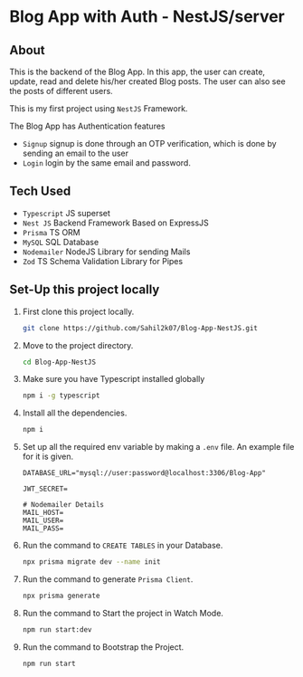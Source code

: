 # Blog App with Auth - NestJS/server

## About

This is the backend of the Blog App. In this app, the user can create, update, read and delete
his/her created Blog posts. The user can also see the posts of different users.

This is my first project using `NestJS` Framework.

The Blog App has Authentication features

- `Signup` signup is done through an OTP verification, which is done by sending an email to the user
- `Login` login by the same email and password.

## Tech Used

- `Typescript` JS superset
- `Nest JS` Backend Framework Based on ExpressJS
- `Prisma` TS ORM
- `MySQL` SQL Database
- `Nodemailer` NodeJS Library for sending Mails
- `Zod` TS Schema Validation Library for Pipes

## Set-Up this project locally

1. First clone this project locally.

   ```bash
   git clone https://github.com/Sahil2k07/Blog-App-NestJS.git
   ```

2. Move to the project directory.

   ```bash
   cd Blog-App-NestJS
   ```

3. Make sure you have Typescript installed globally

   ```bash
   npm i -g typescript
   ```

4. Install all the dependencies.

   ```bash
   npm i
   ```

5. Set up all the required env variable by making a `.env` file. An example file for it is given.

   ```dotenv
   DATABASE_URL="mysql://user:password@localhost:3306/Blog-App"

   JWT_SECRET=

   # Nodemailer Details
   MAIL_HOST=
   MAIL_USER=
   MAIL_PASS=
   ```

6. Run the command to `CREATE TABLES` in your Database.

   ```bash
   npx prisma migrate dev --name init
   ```

7. Run the command to generate `Prisma Client`.

   ```bash
   npx prisma generate
   ```

8. Run the command to Start the project in Watch Mode.

   ```bash
   npm run start:dev
   ```

9. Run the command to Bootstrap the Project.

   ```bash
   npm run start
   ```
